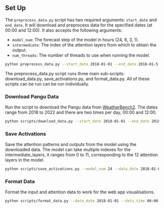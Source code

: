 ## Set Up
The `preprocess_data.py` script has two required arguments: `start_date` and `end_date`. It will download and preprocess data for the specified dates (at 00:00 and 12:00). It also accepts the following arguments:
- `model_num`: The forecast step of the model in hours (24, 6, 3, 1).
- `intermediate`: The index of the attention layers from which to obtain the output.
- `num_threads`: The number of threads to use when running the model.

```bash
python preprocess_data.py --start_date 2018-01-01 --end_date 2018-01-5 --model_num 24 --intermediate 0 1 2 3 --num_threads 4
```

The preprocess_data.py script runs three main sub-scripts: download_data.py, save_activations.py, and format_data.py. All of these scripts can be run can be run individually.

### Download Pangu Data
Run the script to download the Pangu data from [WeatherBench2](https://github.com/google-research/weatherbench2). The dates range from 2018 to 2022 and there are two times per day, 00:00 and 12:00.

```bash
python scripts/download_data.py --start_date 2018-01-01 --end_date 2018-01-02
```

### Save Activations
Save the attention patterns and outputs from the model using the downloaded data. The model can take multiple indexes for the intermediate_layers, it ranges from 0 to 11, corresponding to the 12 attention layers in the model.

```bash
python scripts/save_activations.py --model_num 24 --data_date 2018-01-01 --data_time 00:00 --intermediate_layers 0 1 2 3 --num_threads 4
```

### Format Data
Format the input and attention data to work for the web app visualisations. 

```bash
python scripts/format_data.py --data_date 2018-01-01 --data_time 00:00 --intermediate_layers 0 1 2 3 
```
